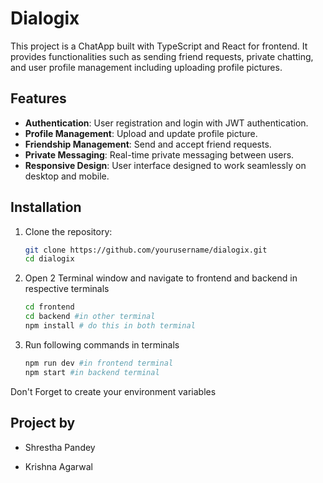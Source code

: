 # Dialogix

This project is a ChatApp built with TypeScript and React for frontend. It provides functionalities such as sending friend requests, private chatting, and user profile management including uploading profile pictures.

## Features

- **Authentication**: User registration and login with JWT authentication.
- **Profile Management**: Upload and update profile picture.
- **Friendship Management**: Send and accept friend requests.
- **Private Messaging**: Real-time private messaging between users.
- **Responsive Design**: User interface designed to work seamlessly on desktop and mobile.

## Installation

1. Clone the repository:
   ```sh
   git clone https://github.com/yourusername/dialogix.git
   cd dialogix

2. Open 2 Terminal window and navigate to frontend and backend in respective terminals
    ```sh
   cd frontend
   cd backend #in other terminal
   npm install # do this in both terminal
3. Run following commands in terminals
    ```sh
   npm run dev #in frontend terminal
   npm start #in backend terminal 

Don't Forget to create your environment variables


## Project by 

- Shrestha Pandey

- Krishna Agarwal
